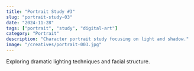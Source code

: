 ```yaml
---
title: "Portrait Study #3"
slug: "portrait-study-03"
date: "2024-11-28"
tags: ["portrait", "study", "digital-art"]
category: "Portrait"
description: "Character portrait study focusing on light and shadow."
image: "/creatives/portrait-003.jpg"
---
```


Exploring dramatic lighting techniques and facial structure.
